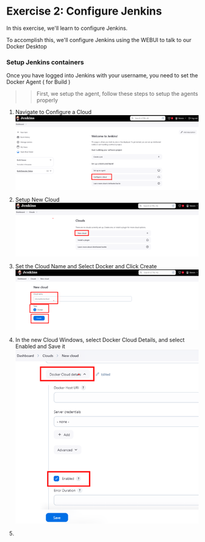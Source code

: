# Exercise 2: Configure Jenkins

In this exercise, we'll learn to configure Jenkins.

To accomplish this, we'll configure Jenkins using the WEBUI to talk to our Docker Desktop

### Setup Jenkins containers

Once you have logged into Jenkins with your username, you need to set the Docker Agent ( for Build )
>> First, we setup the agent, follow these steps to setup the agents properly

1. Navigate to Configure a Cloud
![alt text](image.png)

2. Setup New Cloud 
![alt text](image-1.png)

3. Set the Cloud Name and Select Docker and Click Create
![alt text](image-2.png)

4. In the new Cloud Windows, select Docker Cloud Details, and select Enabled and Save it
![alt text](image-3.png)

5. 

